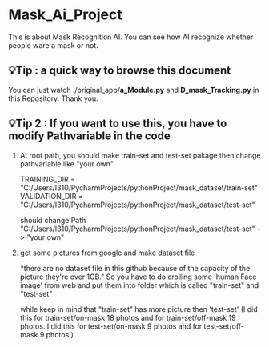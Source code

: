 # Mask_Ai_Project
This is about Mask Recognition AI. You can see how AI recognize whether people ware a mask or not.

## **💡Tip : a quick way to browse this document**


You can just watch ./original_app/**a_Module.py** and **D_mask_Tracking.py** in this Repository. Thank you.


## **💡Tip 2 : If you want to use this, you have to modify Pathvariable in the code**


1) At root path, you should make train-set and test-set pakage then change pathvariable like "your own".

    TRAINING_DIR = "C:/Users/I310/PycharmProjects/pythonProject/mask_dataset/train-set"
    VALIDATION_DIR = "C:/Users/I310/PycharmProjects/pythonProject/mask_dataset/test-set"

    should change Path "C:/Users/I310/PycharmProjects/pythonProject/mask_dataset/test-set" -> "your own"
  

2) get some pictures from google and make dataset file

   
    *there are no dataset file in this github because of the capacity of the picture they're over 1GB."
    So you have to do crolling some 'human Face image' from web and put them into folder which is called "train-set" and "test-set"

   
    while keep in mind that "train-set" has more picture then 'test-set'
    (I did this for train-set/on-mask 18 photos and for train-set/off-mask 19 photos. 
    I did this for test-set/on-mask 9 photos and for test-set/off-mask 9 photos.)
